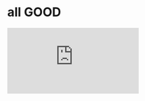 # all GOOD
![Jefferson_Ndifor_DSP_Resume_Styled.pdf](https://github.com/user-attachments/files/22186810/Jefferson_Ndifor_DSP_Resume_Styled.pdf)
